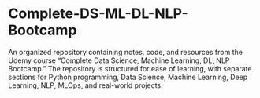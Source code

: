 # Complete-DS-ML-DL-NLP-Bootcamp
An organized repository containing notes, code, and resources from the Udemy course “Complete Data Science, Machine Learning, DL, NLP Bootcamp.” The repository is structured for ease of learning, with separate sections for Python programming, Data Science, Machine Learning, Deep Learning, NLP, MLOps, and real-world projects.
